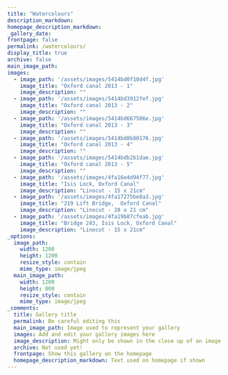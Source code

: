 ```yaml
---
title: "Watercolours"
description_markdown: 
homepage_description_markdown: 
_gallery_date:
frontpage: false
permalink: /watercolours/
display_title: true
archive: false
main_image_path: 
images:
  - image_path: '/assets/images/5414bd0f10d4f.jpg'
    image_title: "Oxford canal 2013 - 1"
    image_description: "" 
  - image_path: '/assets/images/5414bd3912fef.jpg'
    image_title: "Oxford canal 2013 - 2"
    image_description: "" 
  - image_path: '/assets/images/5414bd667506e.jpg'
    image_title: "Oxford canal 2013 - 3"
    image_description: ""
  - image_path: '/assets/images/5414bd8b80176.jpg'
    image_title: "Oxford canal 2013 - 4"
    image_description: ""
  - image_path: '/assets/images/5414bdb2b1dae.jpg'
    image_title: "Oxford canal 2013 - 5"
    image_description: "" 
  - image_path: '/assets/images/4fa16e4d94f77.jpg'
    image_title: "Isis Lock, Oxford Canal"
    image_description: "Linocut - 15 x 21cm"
  - image_path: '/assets/images/4fa17275be8a3.jpg'
    image_title: "219 Lift Bridge,  Oxford Canal"
    image_description: "Linocut - 20 x 21 cm"
  - image_path: '/assets/images/4fa19b87cfeab.jpg'
    image_title: "Bridge 243, Isis Lock, Oxford Canal"
    image_description: "Linocut - 15 x 21cm"    
_options:
  image_path:
    width: 1200
    height: 1200
    resize_style: contain
    mime_type: image/jpeg
  main_image_path:
    width: 1200
    height: 800
    resize_style: contain
    mime_type: image/jpeg
_comments:
  title: Gallery title
  permalink: Be careful editing this
  main_image_path: Image used to represent your gallery
  images: Add and edit your gallery images here
  image_description: Might only be shown in the close up of an image
  archive: Not used yet!
  frontpage: Show this gallery on the homepage
  homepage_description_markdown: Text used on homepage if shown
---
```

